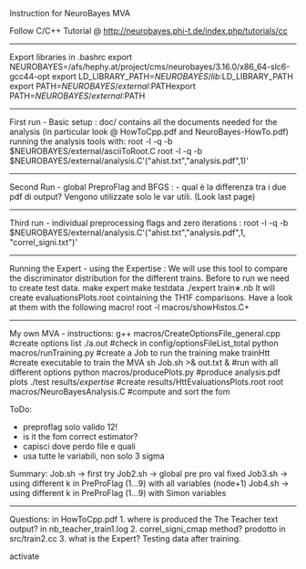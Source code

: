 Instruction for NeuroBayes MVA

Follow C/C++ Tutorial @ http://neurobayes.phi-t.de/index.php/tutorials/cc

-----------------------------------------------------------
Export libraries in .bashrc
export NEUROBAYES=/afs/hephy.at/project/cms/neurobayes/3.16.0/x86_64-slc6-gcc44-opt
export LD_LIBRARY_PATH=$NEUROBAYES/lib:$LD_LIBRARY_PATH
export PATH=$NEUROBAYES/external:$PATHexport PATH=$NEUROBAYES/external:$PATH

-----------------------------------------------------------
First run - Basic setup :
	doc/ contains all the documents needed for the analysis (in particular look @ HowToCpp.pdf and NeuroBayes-HowTo.pdf)
	running the analysis tools with:
		root -l -q -b $NEUROBAYES/external/asciiToRoot.C
		root -l -q -b $NEUROBAYES/external/analysis.C'("ahist.txt","analysis.pdf",1)'


-----------------------------------------------------------
Second Run - global PreproFlag and BFGS :
	- qual è la differenza tra i due pdf di output? Vengono utilizzate solo le var utili. (Look last page)

-----------------------------------------------------------
Third run - individual preprocessing flags and zero iterations :
		root -l -q -b $NEUROBAYES/external/analysis.C'("ahist.txt","analysis.pdf",1, "correl_signi.txt")'

-----------------------------------------------------------
Running the Expert - using the Expertise :
	We will use this tool to compare the discriminator distribution for the different trains.
	Before to run we need to create test data.
		make expert
		make testdata
		./expert train∗.nb
	It will create evaluationsPlots.root cointaining the TH1F comparisons.
	Have a look at them with the following macro!
		root -l macros/showHistos.C+






-----------------------------------------------------------
My own MVA - instructions:
  g++ macros/CreateOptionsFile_general.cpp	#create options list
  ./a.out				#check in config/optionsFileList_total
  python macros/runTraining.py		#create a Job to run the training 
  make trainHtt				#create executable to train the MVA
  sh Job.sh >& out.txt &		#run with all different options
  python macros/producePlots.py		#produce analysis.pdf plots
  ./test results/*expertise*   #create results/HttEvaluationsPlots.root 
  root macros/NeuroBayesAnalysis.C	#compute and sort the fom 

ToDo:
- preproflag solo valido 12!
- is it the fom correct estimator?
- capisci dove perdo file e quali
- usa tutte le variabili, non solo 3 sigma

Summary:
Job.sh  -> first try
Job2.sh -> global pre pro val fixed
Job3.sh -> using different k in PreProFlag (1...9) with all variables (node+1)
Job4.sh -> using different k in PreProFlag (1...9) with Simon variables

-----------------------------------------------------------
Questions:
	in HowToCpp.pdf 
	1. where is produced the The Teacher text output? in nb_teacher_train1.log
	2. correl_signi_cmap method? prodotto in src/train2.cc
	3. what is the Expert? Testing data after training.



activate
